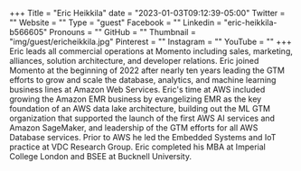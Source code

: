 +++
Title = "Eric Heikkila"
date = "2023-01-03T09:12:39-05:00"
Twitter = ""
Website = ""
Type = "guest"
Facebook = ""
Linkedin = "eric-heikkila-b566605"
Pronouns = ""
GitHub = ""
Thumbnail = "img/guest/ericheikkila.jpg"
Pinterest = ""
Instagram = ""
YouTube = ""
+++
Eric leads all commercial operations at Momento including sales, marketing, alliances, solution architecture, and developer relations. Eric joined Momento at the beginning of 2022 after nearly ten years leading the GTM efforts to grow and scale the database, analytics, and machine learning business lines at Amazon Web Services. Eric's time at AWS included growing the Amazon EMR business by evangelizing EMR as the key foundation of an AWS data lake architecture, building out the ML GTM organization that supported the launch of the first AWS AI services and Amazon SageMaker, and leadership of the GTM efforts for all AWS Database services. Prior to AWS he led the Embedded Systems and IoT practice at VDC Research Group. Eric completed his MBA at Imperial College London and BSEE at Bucknell University.
